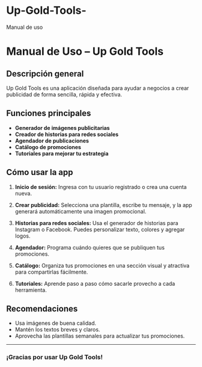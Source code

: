 # Up-Gold-Tools-
Manual de uso 
# Manual de Uso – Up Gold Tools

## Descripción general
Up Gold Tools es una aplicación diseñada para ayudar a negocios a crear publicidad de forma sencilla, rápida y efectiva.

## Funciones principales
- **Generador de imágenes publicitarias**
- **Creador de historias para redes sociales**
- **Agendador de publicaciones**
- **Catálogo de promociones**
- **Tutoriales para mejorar tu estrategia**

## Cómo usar la app

1. **Inicio de sesión:**
   Ingresa con tu usuario registrado o crea una cuenta nueva.

2. **Crear publicidad:**
   Selecciona una plantilla, escribe tu mensaje, y la app generará automáticamente una imagen promocional.

3. **Historias para redes sociales:**
   Usa el generador de historias para Instagram o Facebook. Puedes personalizar texto, colores y agregar logos.

4. **Agendador:**
   Programa cuándo quieres que se publiquen tus promociones.

5. **Catálogo:**
   Organiza tus promociones en una sección visual y atractiva para compartirlas fácilmente.

6. **Tutoriales:**
   Aprende paso a paso cómo sacarle provecho a cada herramienta.

## Recomendaciones
- Usa imágenes de buena calidad.
- Mantén los textos breves y claros.
- Aprovecha las plantillas semanales para actualizar tus promociones.

---

### ¡Gracias por usar Up Gold Tools!
